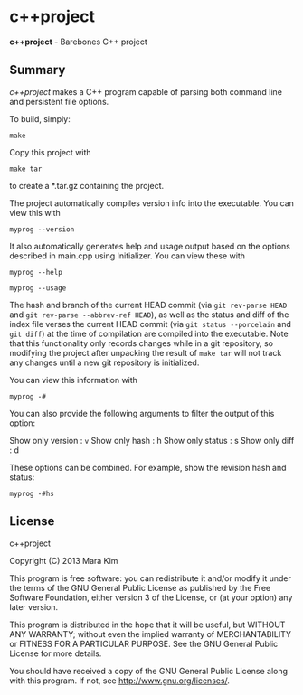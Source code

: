 c++project
=============

**c++project** - Barebones C++ project

## Summary

*c++project* makes a C++ program capable of parsing both command line and persistent file options.

To build, simply:

    make

Copy this project with

    make tar

to create a \*.tar.gz containing the project.

The project automatically compiles version info into the executable.  You can view this with

    myprog --version

It also automatically generates help and usage output based on the options described in main.cpp using Initializer.  You can view these with

    myprog --help

    myprog --usage

The hash and branch of the current HEAD commit (via `git rev-parse HEAD` and `git rev-parse --abbrev-ref HEAD`), as well as the status and diff of the index file verses the current HEAD commit (via `git status --porcelain` and `git diff`) at the time of compilation are compiled into the executable.  Note that this functionality only records changes while in a git repository, so modifying the project after unpacking the result of `make tar` will not track any changes until a new git repository is initialized. 

You can view this information with

    myprog -#

You can also provide the following arguments to filter the output of this option:

Show only version
: `v`
Show only hash
: h
Show only status
: s
Show only diff
: d

These options can be combined.  For example, show the revision hash and status:

    myprog -#hs

## License

c++project

Copyright (C) 2013 Mara Kim

This program is free software: you can redistribute it and/or modify
it under the terms of the GNU General Public License as published by
the Free Software Foundation, either version 3 of the License, or
(at your option) any later version.

This program is distributed in the hope that it will be useful,
but WITHOUT ANY WARRANTY; without even the implied warranty of
MERCHANTABILITY or FITNESS FOR A PARTICULAR PURPOSE.  See the
GNU General Public License for more details.

You should have received a copy of the GNU General Public License
along with this program.  If not, see <http://www.gnu.org/licenses/>.
